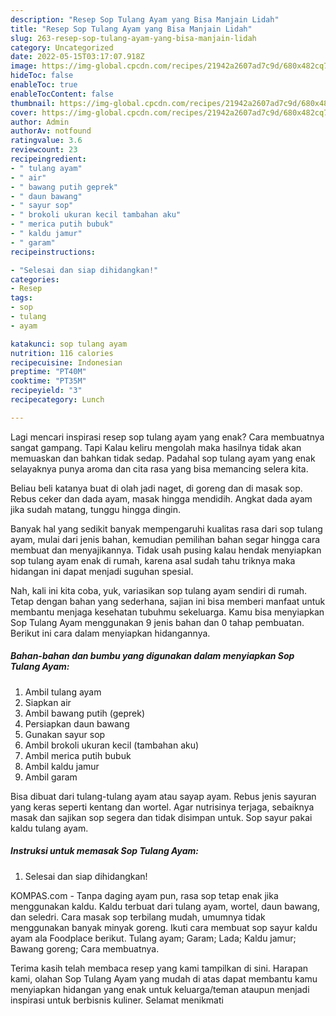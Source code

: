 ```yaml
---
description: "Resep Sop Tulang Ayam yang Bisa Manjain Lidah"
title: "Resep Sop Tulang Ayam yang Bisa Manjain Lidah"
slug: 263-resep-sop-tulang-ayam-yang-bisa-manjain-lidah
category: Uncategorized
date: 2022-05-15T03:17:07.918Z
image: https://img-global.cpcdn.com/recipes/21942a2607ad7c9d/680x482cq70/sop-tulang-ayam-foto-resep-utama.jpg
hideToc: false
enableToc: true
enableTocContent: false
thumbnail: https://img-global.cpcdn.com/recipes/21942a2607ad7c9d/680x482cq70/sop-tulang-ayam-foto-resep-utama.jpg
cover: https://img-global.cpcdn.com/recipes/21942a2607ad7c9d/680x482cq70/sop-tulang-ayam-foto-resep-utama.jpg
author: Admin
authorAv: notfound
ratingvalue: 3.6
reviewcount: 23
recipeingredient:
- " tulang ayam"
- " air"
- " bawang putih geprek"
- " daun bawang"
- " sayur sop"
- " brokoli ukuran kecil tambahan aku"
- " merica putih bubuk"
- " kaldu jamur"
- " garam"
recipeinstructions:

- "Selesai dan siap dihidangkan!"
categories:
- Resep
tags:
- sop
- tulang
- ayam

katakunci: sop tulang ayam 
nutrition: 116 calories
recipecuisine: Indonesian
preptime: "PT40M"
cooktime: "PT35M"
recipeyield: "3"
recipecategory: Lunch

---
```



Lagi mencari inspirasi resep sop tulang ayam yang enak? Cara membuatnya sangat gampang. Tapi Kalau keliru mengolah maka hasilnya tidak akan memuaskan dan bahkan tidak sedap. Padahal sop tulang ayam yang enak selayaknya punya aroma dan cita rasa yang bisa memancing selera kita.


Beliau beli katanya buat di olah jadi naget, di goreng dan di masak sop. Rebus ceker dan dada ayam, masak hingga mendidih. Angkat dada ayam jika sudah matang, tunggu hingga dingin.

Banyak hal yang sedikit banyak mempengaruhi kualitas rasa dari sop tulang ayam, mulai dari jenis bahan, kemudian pemilihan bahan segar hingga cara membuat dan menyajikannya. Tidak usah pusing kalau hendak menyiapkan sop tulang ayam enak di rumah, karena asal sudah tahu triknya maka hidangan ini dapat menjadi suguhan spesial.


Nah, kali ini kita coba, yuk, variasikan sop tulang ayam sendiri di rumah. Tetap dengan bahan yang sederhana, sajian ini bisa memberi manfaat untuk membantu menjaga kesehatan tubuhmu sekeluarga. Kamu bisa menyiapkan Sop Tulang Ayam menggunakan 9 jenis bahan dan 0 tahap pembuatan. Berikut ini cara dalam menyiapkan hidangannya.

<!--inarticleads1-->

##### Bahan-bahan dan bumbu yang digunakan dalam menyiapkan Sop Tulang Ayam:

1. Ambil  tulang ayam
1. Siapkan  air
1. Ambil  bawang putih (geprek)
1. Persiapkan  daun bawang
1. Gunakan  sayur sop
1. Ambil  brokoli ukuran kecil (tambahan aku)
1. Ambil  merica putih bubuk
1. Ambil  kaldu jamur
1. Ambil  garam


Bisa dibuat dari tulang-tulang ayam atau sayap ayam. Rebus jenis sayuran yang keras seperti kentang dan wortel. Agar nutrisinya terjaga, sebaiknya masak dan sajikan sop segera dan tidak disimpan untuk. Sop sayur pakai kaldu tulang ayam. 

<!--inarticleads2-->

##### Instruksi untuk memasak Sop Tulang Ayam:


1. Selesai dan siap dihidangkan!

KOMPAS.com - Tanpa daging ayam pun, rasa sop tetap enak jika menggunakan kaldu. Kaldu terbuat dari tulang ayam, wortel, daun bawang, dan seledri. Cara masak sop terbilang mudah, umumnya tidak menggunakan banyak minyak goreng. Ikuti cara membuat sop sayur kaldu ayam ala Foodplace berikut. Tulang ayam; Garam; Lada; Kaldu jamur; Bawang goreng; Cara membuatnya. 

Terima kasih telah membaca resep yang kami tampilkan di sini. Harapan kami, olahan Sop Tulang Ayam yang mudah di atas dapat membantu kamu menyiapkan hidangan yang enak untuk keluarga/teman ataupun menjadi inspirasi untuk berbisnis kuliner. Selamat menikmati
